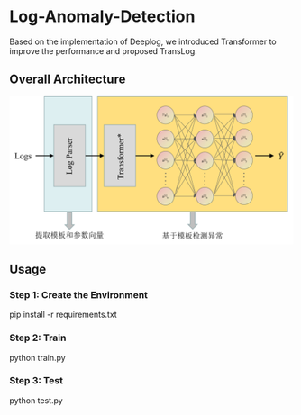 # Log-Anomaly-Detection
Based on the implementation of Deeplog, we introduced Transformer to improve the performance and proposed TransLog.

## Overall Architecture
![TransLog网络架构](figures/整体架构.png)

## Usage
### Step 1: Create the Environment
pip install -r requirements.txt

### Step 2: Train
python train.py

### Step 3: Test
python test.py
